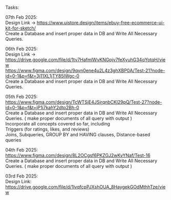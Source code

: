 Tasks:

07th Feb 2025: <br>
Design Link -> https://www.uistore.design/items/ebuy-free-ecommerce-ui-kit-for-sketch/ <br>
Create a Database and insert proper data in DB and Write All Necessary Queries. <br>

06th Feb 2025: <br>
Design Link -> <br>
https://drive.google.com/file/d/1tv7HafmlWvKNGpjv7feXyuhG34qYotqH/view <br>
https://www.figma.com/design/9qyn0ene4u2L4z3ghXBP0A/Test-21?node-id=0-1&p=f&t=3j11XL1jTY85IWgc-0 <br>
Create a Database and insert proper data in DB and Write All Necessary Queries.<br>

05th Feb 2025:<br>
https://www.figma.com/design/TcWTSjE4JSjrqnbCKl29pQ/Test-27?node-id=0-1&p=f&t=jP1i7kahY2dtp2Bh-0 <br>
Create a Database and insert proper data in DB and Write All Necessary Queries. ( make proper documents of all query with output )<br>
Incorporate all concepts covered so far, including<br>
Triggers (for ratings, likes, and reviews)<br>
Joins, Subqueries, GROUP BY and HAVING clauses, Distance-based queries<br>

04th Feb 2025: <br>
https://www.figma.com/design/8L2OCgsf6PKZGJ2wKvYNaf/Test-16<br>
Create a Database and insert proper data in DB and Write All Necessary Queries. ( make proper documents of all query with output )<br>

03rd Feb 2025:<br>
Design Link: https://drive.google.com/file/d/1lvqfcpPJXshOUA_8HaygekGOdMthhTze/view<br>
